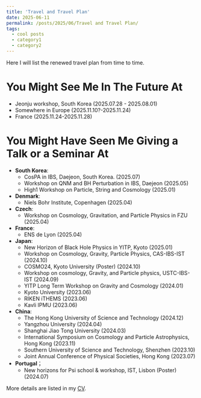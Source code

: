 ```yaml
---
title: 'Travel and Travel Plan'
date: 2025-06-11
permalink: /posts/2025/06/Travel and Travel Plan/
tags:
  - cool posts
  - category1
  - category2
---
```


Here I will list the renewed travel plan from time to time. 

You Might See Me In The Future At
======
* Jeonju workshop, South Korea (2025.07.28 - 2025.08.01)
* Somewhere in Europe (2025.11.10?-2025.11.24)
* France (2025.11.24-2025.11.28)

You Might Have Seen Me Giving a Talk or a Seminar At
======
* **South Korea**:
  - CosPA in IBS, Daejeon, South Korea. (2025.07)
  - Workshop on QNM and BH Perturbation in IBS, Daejeon (2025.05)
  - High1 Workshop on Particle, String and Cosmology (2025.01)
* **Denmark**:
  - Niels Bohr Institute, Copenhagen (2025.04)
* **Czech**:
  - Workshop on Cosmology, Gravitation, and Particle Physics in FZU (2025.04)
* **France**:
  - ENS de Lyon (2025.04)
* **Japan**:
  - New Horizon of Black Hole Physics in YITP, Kyoto (2025.01)
  - Workshop on Cosmology, Gravity, Particle Physics, CAS-IBS-IST (2024.10)
  - COSMO24, Kyoto University (Poster) (2024.10)
  - Workshop on cosmology, Gravity, and Particle physics, USTC-IBS-IST (2024.09)
  - YITP Long Term Workshop on Gravity and Cosmology (2024.01)
  - Kyoto University (2023.06)
  - RIKEN iTHEMS (2023.06)
  - Kavli IPMU (2023.06)
* **China**:
  - The Hong Kong University of Science and Technology (2024.12)
  - Yangzhou University (2024.04)
  - Shanghai Jiao Tong University (2024.03)
  - International Symposium on Cosmology and Particle Astrophysics, Hong Kong (2023.11)
  - Southern University of Science and Technology, Shenzhen (2023.10)
  - Joint Annual Conference of Physical Societies, Hong Kong (2023.07)
* **Portugal**；
  - New horizons for Psi school & workshop, IST, Lisbon (Poster) (2024.07)
 
More details are listed in my [CV](/assets/Your_new_CV.pdf).


